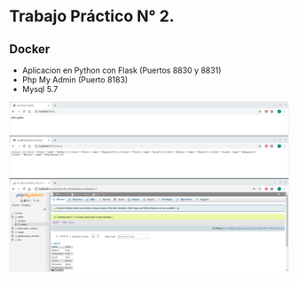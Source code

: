 
# Trabajo Práctico N° 2.
## Docker

- Aplicacion en Python con Flask (Puertos 8830 y 8831)
- Php My Admin (Puerto 8183)
- Mysql 5.7

![Muestra](./TP2/img1.png)

